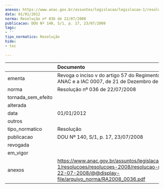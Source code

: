 ```yaml
---
anexos: https://www.anac.gov.br/assuntos/legislacao/legislacao-1/resolucoes/resolucoes-2008/resolucao-no-036-de-22-07-2008/@@display-file/arquivo_norma/RA2008_0036.pdf
data: 01/01/2012
norma: Resolução nº 036 de 22/07/2008
publicacao: DOU Nº 140, S/1, p. 17, 23/07/2008
tags:
- ''
tipo_normatico: Resolução
hide: 
- toc 
 
---
```


|                    | Documento                                                                                                                                                       |
|:-------------------|:----------------------------------------------------------------------------------------------------------------------------------------------------------------|
| ementa             | Revoga o inciso v do artigo 57 do Regimento Interno da ANAC e a IAC 0007, de 21 de Dezembro de 2001.                                                            |
| norma              | Resolução nº 036 de 22/07/2008                                                                                                                                  |
| tornada_sem_efeito |                                                                                                                                                                 |
| alterada           |                                                                                                                                                                 |
| data               | 01/01/2012                                                                                                                                                      |
| outros             |                                                                                                                                                                 |
| tipo_normatico     | Resolução                                                                                                                                                       |
| publicacao         | DOU Nº 140, S/1, p. 17, 23/07/2008                                                                                                                              |
| revogada           |                                                                                                                                                                 |
| em_vigor           |                                                                                                                                                                 |
| anexos             | https://www.anac.gov.br/assuntos/legislacao/legislacao-1/resolucoes/resolucoes-2008/resolucao-no-036-de-22-07-2008/@@display-file/arquivo_norma/RA2008_0036.pdf |